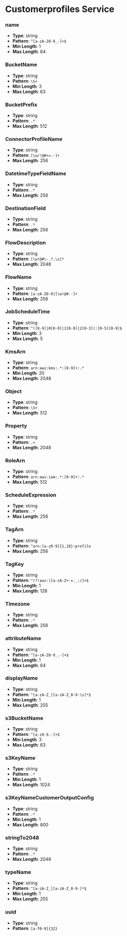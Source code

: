# Customerprofiles Service

### name
- **Type**: string
- **Pattern**: `^[a-zA-Z0-9_-]+$`
- **Min Length**: 1
- **Max Length**: 64

### BucketName
- **Type**: string
- **Pattern**: `\S+`
- **Min Length**: 3
- **Max Length**: 63

### BucketPrefix
- **Type**: string
- **Pattern**: `.*`
- **Max Length**: 512

### ConnectorProfileName
- **Type**: string
- **Pattern**: `[\w/!@#+=.-]+`
- **Max Length**: 256

### DatetimeTypeFieldName
- **Type**: string
- **Pattern**: `.*`
- **Max Length**: 256

### DestinationField
- **Type**: string
- **Pattern**: `.*`
- **Max Length**: 256

### FlowDescription
- **Type**: string
- **Pattern**: `[\w!@#\-.?,\s]*`
- **Max Length**: 2048

### FlowName
- **Type**: string
- **Pattern**: `[a-zA-Z0-9][\w!@#.-]+`
- **Max Length**: 256

### JobScheduleTime
- **Type**: string
- **Pattern**: `^([0-9]|0[0-9]|1[0-9]|2[0-3]):[0-5][0-9]$`
- **Min Length**: 3
- **Max Length**: 5

### KmsArn
- **Type**: string
- **Pattern**: `arn:aws:kms:.*:[0-9]+:.*`
- **Min Length**: 20
- **Max Length**: 2048

### Object
- **Type**: string
- **Pattern**: `\S+`
- **Max Length**: 512

### Property
- **Type**: string
- **Pattern**: `.+`
- **Max Length**: 2048

### RoleArn
- **Type**: string
- **Pattern**: `arn:aws:iam:.*:[0-9]+:.*`
- **Max Length**: 512

### ScheduleExpression
- **Type**: string
- **Pattern**: `.*`
- **Max Length**: 256

### TagArn
- **Type**: string
- **Pattern**: `^arn:[a-z0-9]{1,10}:profile`
- **Max Length**: 256

### TagKey
- **Type**: string
- **Pattern**: `^(?!aws:)[a-zA-Z+-=._:/]+$`
- **Min Length**: 1
- **Max Length**: 128

### Timezone
- **Type**: string
- **Pattern**: `.*`
- **Max Length**: 256

### attributeName
- **Type**: string
- **Pattern**: `^[a-zA-Z0-9_.-]+$`
- **Min Length**: 1
- **Max Length**: 64

### displayName
- **Type**: string
- **Pattern**: `^[a-zA-Z_][a-zA-Z_0-9-\s]*$`
- **Min Length**: 1
- **Max Length**: 255

### s3BucketName
- **Type**: string
- **Pattern**: `^[a-z0-9.-]+$`
- **Min Length**: 3
- **Max Length**: 63

### s3KeyName
- **Type**: string
- **Pattern**: `.*`
- **Min Length**: 1
- **Max Length**: 1024

### s3KeyNameCustomerOutputConfig
- **Type**: string
- **Pattern**: `.*`
- **Min Length**: 1
- **Max Length**: 800

### stringTo2048
- **Type**: string
- **Pattern**: `.*`
- **Max Length**: 2048

### typeName
- **Type**: string
- **Pattern**: `^[a-zA-Z_][a-zA-Z_0-9-]*$`
- **Min Length**: 1
- **Max Length**: 255

### uuid
- **Type**: string
- **Pattern**: `[a-f0-9]{32}`

